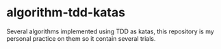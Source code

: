 # algorithm-tdd-katas
Several algorithms implemented using TDD as katas, this repository is my personal practice on them so it contain several trials.
